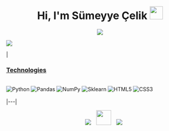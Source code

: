 <h1 align="center"> Hi, I'm Sümeyye Çelik <img src="https://media.giphy.com/media/hvRJCLFzcasrR4ia7z/giphy.gif" width="35"></h1>
<p align="center">
  <a href="https://github.com/fairyland0926"><img src="https://readme-typing-svg.herokuapp.com/?lines=Welcome+to+My+World;I+am+interested+in;Machine+Learning+and;Data+Science&font=Pacifico&center=true&width=650&height=120&color=58a6ff&vCenter=true&size=45%22"></a>
</p>

<!--
<p align="center">
  <img src="https://gpvc.arturio.dev/Sumeyye-Celik" alt="𝚙𝚛𝚘𝚏𝚒𝚕𝚎 𝚟𝚒𝚎𝚠𝚜"> •  
   <!-- <img alt = "profile views" src="https://komarev.com/ghpvc/?username=JayantGoel001&style=flat&color=brightgreen"> •    -->
<!--    <img src="https://img.shields.io/github/stars/Sumeyye-Celik?label=Stars" alt="𝚃𝚘𝚝𝚊𝚕 𝚂𝚝𝚊𝚛𝚜">
</p>
<p align="center"

 -->
 
 ![](https://github.com/halfrost/halfrost/blob/master/icons/header_.png)
 
 | <h3 align='left' style='text-decoration: underline'> <u> Technologies </u> </h3> 
 <br> 
	 <img alt="Python" src="https://img.shields.io/badge/python%20-%2314354C.svg?&style=for-the-badge&logo=python&logoColor=white"/>
 	<img alt="Pandas" src="https://img.shields.io/badge/pandas%20-%23150458.svg?&style=for-the-badge&logo=pandas&logoColor=white" />
	<img alt="NumPy" src="https://img.shields.io/badge/numpy%20-%23013243.svg?&style=for-the-badge&logo=numpy&logoColor=blue" />
	<img alt="Sklearn" src="https://img.shields.io/badge/scikit-learn%20-%23013243.svg?&style=for-the-badge&logo=scikit-learn&logoColor=red" />
 	<img alt="HTML5" src="https://img.shields.io/badge/html5%20-%23E34F26.svg?&style=for-the-badge&logo=html5&logoColor=white"/>
 	<img alt="CSS3" src="https://img.shields.io/badge/css3%20-%231572B6.svg?&style=for-the-badge&logo=css3&logoColor=white"/>
 	<!--<img alt="Google Search Console" src="https://img.shields.io/badge/googlesearchconsole%20-%23458CF5?style=for-the-badge&logo=Google-Search-Console&logoColor=white"/> --> <br><br>
|---|
 
 <p align="center">

 <div align="center"  class="icons-social" style="margin-left: 10px;">
        <a style="margin-left: 10px;"  target="_blank" href="https://www.linkedin.com/in/sumeyyecelik/">
			<img src="https://img.icons8.com/doodle/40/000000/linkedin--v2.png" ></a>
        <a style="margin-left: 10px;" target="_blank" href="https://github.com/Sumeyye-Celik">
		<img src="https://cdn.iconscout.com/icon/free/png-256/web-earth-online-market-planet-search-secure-1-9563.png" width="40" height="40"></a>
        <a style="margin-left: 10px;" target="_blank" href="https://www.instagram.com/ssumeyyecelk/">
			<img src="https://img.icons8.com/doodle/40/000000/instagram-new--v2.png"></a>
		      </div>

</p>
 
 
 
